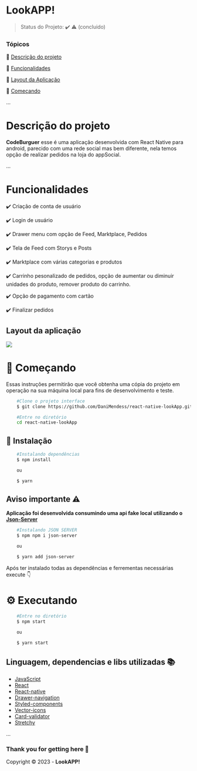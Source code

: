 <h1>   
   LookAPP!
</h1>

> Status do Projeto: :heavy_check_mark: :warning: (concluido)


### Tópicos

:small_blue_diamond: [Descrição do projeto](#Descrição-do-projeto)

:small_blue_diamond: [Funcionalidades](#Funcionalidades)

:small_blue_diamond: [Layout da Aplicação](#Layout-da-aplicação)

:small_blue_diamond: [Começando](#Começando)

...

# Descrição do projeto 

**CodeBurguer** esse é uma aplicação desenvolvida com React Native para android, parecido com uma rede social mas bem diferente, nela temos opção de realizar pedidos na loja do appSocial. 

...

# Funcionalidades

:heavy_check_mark: Criação de conta de usuário

:heavy_check_mark: Login de usuário

:heavy_check_mark: Drawer menu com opção de Feed, Marktplace, Pedidos

:heavy_check_mark: Tela de Feed com Storys e Posts

:heavy_check_mark: Marktplace com várias categorias e produtos

:heavy_check_mark: Carrinho pesonalizado de pedidos, opção de aumentar ou diminuir unidades do produto, remover produto do carrinho.

:heavy_check_mark: Opção de pagamento com cartão

:heavy_check_mark: Finalizar pedidos 


## Layout da aplicação

<img src="src/readme/lookAPP.gif">

# 🚀 Começando 

<p>Essas instruções permitirão que você obtenha uma cópia do projeto em operação na sua máquina local para fins de desenvolvimento e teste.</p>


```bash
    #Clone o projeto interface
    $ git clone https://github.com/DaniMendess/react-native-lookApp.git
```

```bash
    #Entre no diretório
    cd react-native-lookApp
```
## 🔧 Instalação
```bash
    #Instalando dependências
    $ npm install

    ou 

    $ yarn  
```

## Aviso importante :warning:

**Aplicação foi desenvolvida consumindo uma api fake local utilizando o [Json-Server](https://www.npmjs.com/package/json-server)**

```bash
    #Instalando JSON SERVER
    $ npm npm i json-server

    ou 

    $ yarn add json-server
```


<p>Após ter instalado todas as dependências e ferrementas necessárias execute 👇</p>

# ⚙️ Executando

```bash
    #Entre no diretório
    $ npm start

    ou 
    
    $ yarn start
```

## Linguagem, dependencias e libs utilizadas :books: 

- [JavaScript](https://developer.mozilla.org/pt-BR/docs/Web/JavaScript)
- [React](https://react.dev) 
- [React-native](https://reactnative.dev)
- [Drawer-navigation](https://reactnavigation.org/docs/drawer-based-navigation/)
- [Styled-components](https://styled-components.com)
- [Vector-icons](https://github.com/oblador/react-native-vector-icons)
- [Card-validator](https://www.npmjs.com/package/card-validator)
- [Stretchy](https://github.com/hamidhadi/react-native-stretchy)


...


### Thank you for getting here 🤘

Copyright :copyright: 2023 - **LookAPP!**








